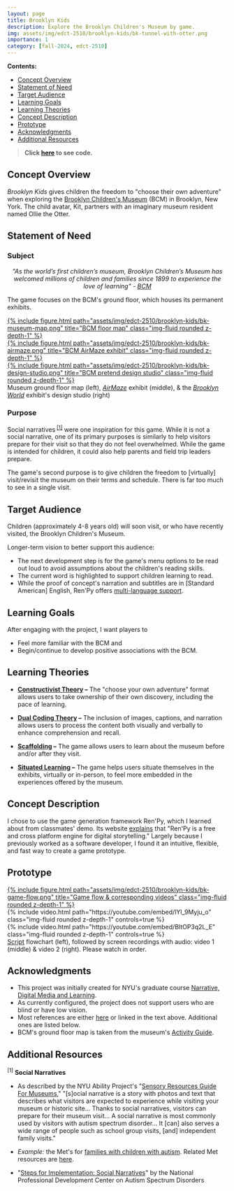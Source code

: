 ```yaml
---
layout: page
title: Brooklyn Kids
description: Explore the Brooklyn Children's Museum by game.
img: assets/img/edct-2510/brooklyn-kids/bk-tunnel-with-otter.png
importance: 1
category: [fall-2024, edct-2510]
---
```


**Contents:**

<!-- MarkdownTOC levels="2" -->

- [Concept Overview](#concept-overview)
- [Statement of Need](#statement-of-need)
- [Target Audience](#target-audience)
- [Learning Goals](#learning-goals)
- [Learning Theories](#learning-theories)
- [Concept Description](#concept-description)
- [Prototype](#prototype)
- [Acknowledgments](#acknowledgments)
- [Additional Resources](#additional-resources)

<!-- /MarkdownTOC -->

> <i class="fab fa-github"></i> **Click [here](https://github.com/rstein66/brooklyn-kids) to see code.**


## Concept Overview

_Brooklyn Kids_ gives children the freedom to "choose their own adventure" when exploring the [Brooklyn Children's Museum](https://www.brooklynkids.org/) (BCM) in Brooklyn, New York. The child avatar, Kit, partners with an imaginary museum resident named Ollie the Otter. 


## Statement of Need

### Subject

<p style="text-align: center; font-style: italic;"> 
    "As the world’s first children’s museum, Brooklyn Children’s Museum has welcomed millions of children and families since 1899 to experience the love of learning" - <a href="https://www.brooklynkids.org/visit" target="_blank">BCM</a>
</p>
  
The game focuses on the BCM's ground floor, which houses its permanent exhibits.

<div class="row mt-3">
    <div class="col-sm mt-3 mt-md-0">
        <a href="/assets/img/edct-2510/brooklyn-kids/bk-museum-map-1400.webp">
            {% include figure.html path="assets/img/edct-2510/brooklyn-kids/bk-museum-map.png" title="BCM floor map" class="img-fluid rounded z-depth-1" %}
        </a>
    </div>
    <div class="col-sm mt-3 mt-md-0">
        <a href="/assets/img/edct-2510/brooklyn-kids/bk-airmaze-1400.webp">
            {% include figure.html path="assets/img/edct-2510/brooklyn-kids/bk-airmaze.png" title="BCM AirMaze exhibit" class="img-fluid rounded z-depth-1" %}
        </a>
    </div>
    <div class="col-sm mt-3 mt-md-0">
        <a href="/assets/img/edct-2510/brooklyn-kids/bk-design-studio-1400.webp">{% include figure.html path="assets/img/edct-2510/brooklyn-kids/bk-design-studio.png" title="BCM pretend design studio" class="img-fluid rounded z-depth-1" %}</a>
    </div>
</div>
<div class="caption">
     Museum ground floor map (left), <a href="https://www.brooklynkids.org/exhibits/airmaze/" target="_blank"><i>AirMaze</i></a> exhibit (middle), & the <a href="https://www.brooklynkids.org/exhibits/world-brooklyn/" target="_blank"><i>Brooklyn World</i></a> exhibit's design studio (right)
</div>
  

### Purpose
  
Social narratives<sup> [\[1\]](#social-narrative-resources)</sup> were one inspiration for this game. While it is not a social narrative, one of its primary purposes is similarly to help visitors prepare for their visit so that they do not feel overwhelmed. While the game is intended for children, it could also help parents and field trip leaders prepare.  

The game's second purpose is to give children the freedom to \[virtually\] visit/revisit the museum on their terms and schedule. There is far too much to see in a single visit.  

  
## Target Audience

Children (approximately 4-8 years old) will soon visit, or who have recently visited, the Brooklyn Children's Museum. 

Longer-term vision to better support this audience:

- The next development step is for the game's menu options to be read out loud to avoid assumptions about the children's reading skills. 
- The current word is highlighted to support children learning to read.
- While the proof of concept's narration and subtitles are in \[Standard American\] English, Ren'Py offers [multi-language support](https://www.renpy.org/doc/html/translation.html).


## Learning Goals

After engaging with the project, I want players to 
- Feel more familiar with the BCM and
- Begin/continue to develop positive associations with the BCM.

  
## Learning Theories

- **[Constructivist Theory](https://www.instructionaldesign.org/theories/constructivist/) –** The "choose your own adventure" format allows users to take ownership of their own discovery, including the pace of learning.
  
- **[Dual Coding Theory](https://www.instructionaldesign.org/theories/dual-coding) –** The inclusion of images, captions, and narration allows users to process the content both visually and verbally to enhance comprehension and recall. 
  
- **[Scaffolding](https://www.gcu.edu/blog/teaching-school-administration/what-scaffolding-in-education-how-applied) –**  The game allows users to learn about the museum before and/or after they visit.  
  
- **[Situated Learning](https://www.instructionaldesign.org/theories/situated-learning/) –** The game helps users situate themselves in the exhibits, virtually or in-person, to feel more embedded in the experiences offered by the museum.


## Concept Description

I chose to use the game generation framework Ren'Py, which I learned about from classmates' demo. Its website [explains](https://www.renpy.org/why.html) that "Ren'Py is a free and cross platform engine for digital storytelling." Largely because I previously worked as a software developer, I found it an intuitive, flexible, and fast way to create a game prototype. 

  
## Prototype

<div class="row mt-3">
    <div class="col-sm mt-3 mt-md-0">
        <a href="/assets/img/edct-2510/brooklyn-kids/bk-game-flow-1400.webp">{% include figure.html path="assets/img/edct-2510/brooklyn-kids/bk-game-flow.png" title="Game flow & corresponding videos" class="img-fluid rounded z-depth-1" %}</a>
    </div>
    <div class="col-sm mt-3 mt-md-0">
        {% include video.html path="https://youtube.com/embed/lYl_9Myju_o" class="img-fluid rounded z-depth-1" controls=true %}
    </div>
    <div class="col-sm mt-3 mt-md-0">
        {% include video.html path="https://youtube.com/embed/BltOP3q2L_E" class="img-fluid rounded z-depth-1" controls=true %}
    </div>
</div>
<div class="caption">
    <a href="https://github.com/rstein66/brooklyn-kids/blob/main/game/script.rpy" target="_blank">Script</a> flowchart (left), followed by screen recordings with audio: video 1 (middle) & video 2 (right). Please watch in order.
</div>

  
## Acknowledgments

- This project was initially created for NYU's graduate course [Narrative, Digital Media and Learning](https://steinhardt.nyu.edu/courses/narrative-digital-media-and-learning).
- As currently configured, the project does not support users who are blind or have low vision.  
- Most references are either [here](https://github.com/rstein66/brooklyn-kids#attribution) or linked in the text above. Additional ones are listed below.  
- BCM's ground floor map is taken from the museum's [Activity Guide](https://www.brooklynkids.org/wp-content/uploads/2022/06/BCM-Activity-Book.pdf).  

## Additional Resources

<a name="social-narrative-resources"><sup>[1]</sup></a> <b>Social Narratives</b>  

- As described by the NYU Ability Project's "[Sensory Resources Guide For Museums](https://wp.nyu.edu/sensory_resources_guide_for_museums/)," "\[s\]ocial narrative is a story with photos and text that describes what visitors are expected to experience while visiting your museum or historic site... Thanks to social narratives, visitors can prepare for their museum visit... A social narrative is most commonly used by visitors with autism spectrum disorder... It \[can\] also serves a wide range of people such as school group visits, \[and\] independent family visits."

- _Example:_ the Met's for [families with children with autism](https://www.metmuseum.org/-/media/files/events/programs/progs-for-visitors-with-disabilities/social-narrative-children.pdf). Related Met resources are [here](https://www.metmuseum.org/events/programs/access/visitors-with-developmental-and-learning-disabilities/for-visitors-with-autism-spectrum-disorders).  
  
- "[Steps for Implementation: Social Narratives](https://autismpdc.fpg.unc.edu/sites/autismpdc.fpg.unc.edu/files/SocialNarratives_Steps_0.pdf)" by the National Professional Development Center on Autism Spectrum Disorders  